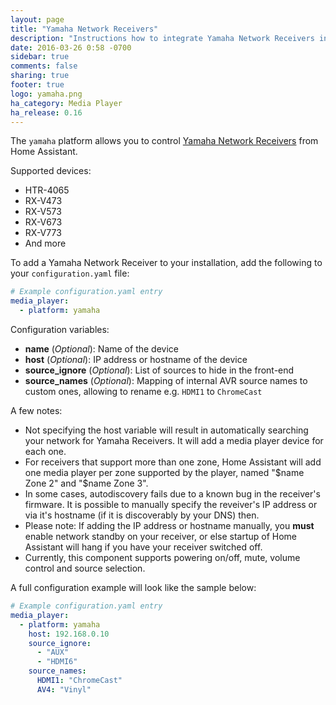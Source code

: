 ```yaml
---
layout: page
title: "Yamaha Network Receivers"
description: "Instructions how to integrate Yamaha Network Receivers into Home Assistant."
date: 2016-03-26 0:58 -0700
sidebar: true
comments: false
sharing: true
footer: true
logo: yamaha.png
ha_category: Media Player
ha_release: 0.16
---
```


The `yamaha` platform allows you to control [Yamaha Network Receivers](http://usa.yamaha.com/products/audio-visual/av-receivers-amps/rx) from Home Assistant.

Supported devices:

- HTR-4065
- RX-V473
- RX-V573
- RX-V673
- RX-V773
- And more

To add a Yamaha Network Receiver to your installation, add the following to your `configuration.yaml` file:

```yaml
# Example configuration.yaml entry
media_player:
  - platform: yamaha
```
Configuration variables:

- **name** (*Optional*): Name of the device
- **host** (*Optional*): IP address or hostname of the device
- **source_ignore** (*Optional*): List of sources to hide in the front-end
- **source_names** (*Optional*): Mapping of internal AVR source names to custom ones, allowing to rename e.g. `HDMI1` to `ChromeCast`

A few notes:

- Not specifying the host variable will result in automatically searching your network for Yamaha Receivers. It will add a media player device for each one.
- For receivers that support more than one zone, Home Assistant will add one media player per zone supported by the player, named "$name Zone 2" and "$name Zone 3".
- In some cases, autodiscovery fails due to a known bug in the receiver's firmware. It is possible to manually specify the reveiver's IP address or via it's hostname (if it is discoverably by your DNS) then.
- Please note: If adding the IP address or hostname manually, you **must** enable network standby on your receiver, or else startup of Home Assistant will hang if you have your receiver switched off.
- Currently, this component supports powering on/off, mute, volume control and source selection.

A full configuration example will look like the sample below:
```yaml
# Example configuration.yaml entry
media_player:
  - platform: yamaha
    host: 192.168.0.10
    source_ignore:
      - "AUX"
      - "HDMI6"
    source_names:
      HDMI1: "ChromeCast"
      AV4: "Vinyl"
```
